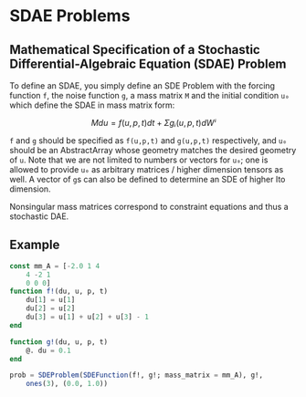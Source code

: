 # SDAE Problems

## Mathematical Specification of a Stochastic Differential-Algebraic Equation (SDAE) Problem

To define an SDAE, you simply define an SDE Problem with the forcing function `f`,
the noise function `g`, a mass matrix `M` and the initial condition `u₀` which
define the SDAE in mass matrix form:

```math
M du = f(u,p,t)dt + Σgᵢ(u,p,t)dWⁱ
```

`f` and `g` should be specified as `f(u,p,t)` and  `g(u,p,t)` respectively, and `u₀`
should be an AbstractArray whose geometry matches the desired geometry of `u`.
Note that we are not limited to numbers or vectors for `u₀`; one is allowed to
provide `u₀` as arbitrary matrices / higher dimension tensors as well. A vector
of `g`s can also be defined to determine an SDE of higher Ito dimension.

Nonsingular mass matrices correspond to constraint equations and thus a stochastic
DAE.

## Example

```julia
const mm_A = [-2.0 1 4
    4 -2 1
    0 0 0]
function f!(du, u, p, t)
    du[1] = u[1]
    du[2] = u[2]
    du[3] = u[1] + u[2] + u[3] - 1
end

function g!(du, u, p, t)
    @. du = 0.1
end

prob = SDEProblem(SDEFunction(f!, g!; mass_matrix = mm_A), g!,
    ones(3), (0.0, 1.0))
```
